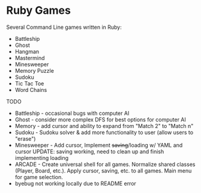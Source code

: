 # Ruby Games
Several Command Line games written in Ruby:

* Battleship
* Ghost
* Hangman
* Mastermind
* Minesweeper
* Memory Puzzle
* Sudoku
* Tic Tac Toe
* Word Chains

TODO
* Battleship - occasional bugs with computer AI
* Ghost - consider more complex DFS for best options for computer AI
* Memory - add cursor and ability to expand from "Match 2" to "Match n"
* Sudoku - Sudoku solver & add more functionality to user (allow users to "erase")
* Minesweeper - Add cursor, Implement ~~saving~~/loading w/ YAML and cursor UPDATE: saving working, need to clean up and finish implementing loading
* ARCADE - Create universal shell for all games.  Normalize shared classes (Player, Board, etc.).  Apply cursor, saving, etc. to all games.  Main menu for game selection.
* byebug not working locally due to README error
